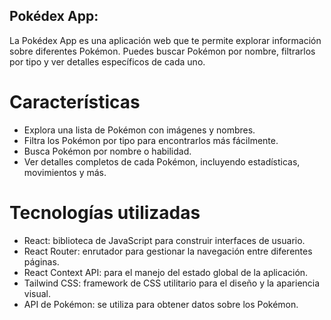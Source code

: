## Pokédex App:
La Pokédex App es una aplicación web que te permite explorar información sobre diferentes Pokémon. Puedes buscar Pokémon por nombre, filtrarlos por tipo y ver detalles específicos de cada uno.

# Características
- Explora una lista de Pokémon con imágenes y nombres.
- Filtra los Pokémon por tipo para encontrarlos más fácilmente.
- Busca Pokémon por nombre o habilidad.
- Ver detalles completos de cada Pokémon, incluyendo estadísticas, movimientos y más.

# Tecnologías utilizadas
- React: biblioteca de JavaScript para construir interfaces de usuario.
- React Router: enrutador para gestionar la navegación entre diferentes páginas.
- React Context API: para el manejo del estado global de la aplicación.
- Tailwind CSS: framework de CSS utilitario para el diseño y la apariencia visual.
- API de Pokémon: se utiliza para obtener datos sobre los Pokémon.


